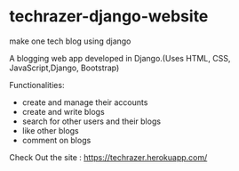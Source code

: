 # techrazer-django-website
make one tech blog using django 

A blogging web app developed in Django.(Uses HTML, CSS, JavaScript,Django, Bootstrap)

Functionalities:
- create and manage their accounts
- create and write blogs
- search for other users and their blogs
- like other blogs
- comment on blogs

Check Out the site : https://techrazer.herokuapp.com/
